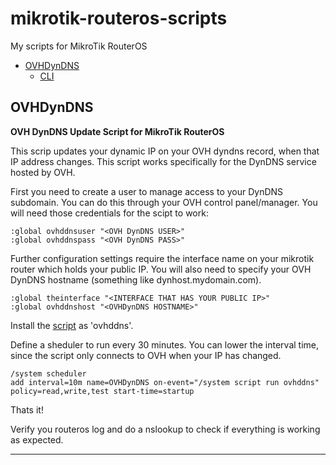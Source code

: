 mikrotik-routeros-scripts
=========================
My scripts for MikroTik RouterOS

- [OVHDynDNS](#ovhdyndns)
  * [CLI](#cli)


## OVHDynDNS
**OVH DynDNS Update Script for MikroTik RouterOS**

This scrip updates your dynamic IP on your OVH dyndns record, when that IP address changes. This script works specifically for the DynDNS service hosted by OVH.

First you need to create a user to manage access to your DynDNS subdomain. You can do this through your OVH control panel/manager. You will need those credentials for the scipt to work:

    :global ovhddnsuser "<OVH DynDNS USER>"
    :global ovhddnspass "<OVH DynDNS PASS>"
  
Further configuration settings require the interface name on your mikrotik router which holds your public IP. You will also need to specify your OVH DynDNS hostname (something like dynhost.mydomain.com).

    :global theinterface "<INTERFACE THAT HAS YOUR PUBLIC IP>"
    :global ovhddnshost "<OVHDynDNS HOSTNAME>"

Install the [script](OVHDynDNS) as 'ovhddns'.

Define a sheduler to run every 30 minutes. You can lower the interval time, since the script only connects to OVH when your IP has changed.

    /system scheduler 
    add interval=10m name=OVHDynDNS on-event="/system script run ovhddns" policy=read,write,test start-time=startup
    
Thats it! 

Verify you routeros log and do a nslookup to check if everything is working as expected.

___
